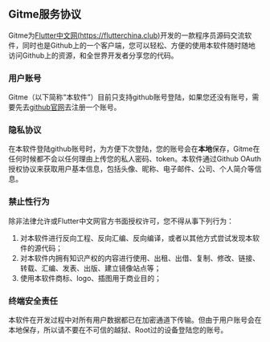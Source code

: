 ## Gitme服务协议

Gitme为[Flutter中文网(https://flutterchina.club)](https://flutterchina.club)开发的一款程序员源码交流软件，同时也是Github上的一个客户端，您可以轻松、方便的使用本软件随时随地访问Github上的资源，和全世界开发者分享您的代码。

### 用户账号

Gitme（以下简称“本软件”）目前只支持github账号登陆，如果您还没有账号，需要先去[github官网](https://github.com)去注册一个账号。

### 隐私协议

在本软件登陆github账号时，为方便下次登陆，您的账号会在**本地**保存，Gitme在任何时候都不会以任何理由上传您的私人密码、token。本软件通过Github OAuth授权协议来获取用户基本信息，包括头像、昵称、电子邮件、公司、个人简介等信息。

### 禁止性行为

除非法律允许或Flutter中文网官方书面授权许可，您不得从事下列行为：

1. 对本软件进行反向工程、反向汇编、反向编译，或者以其他方式尝试发现本软件的源代码；
2. 对本软件内拥有知识产权的内容进行使用、出租、出借、复制、修改、链接、转载、汇编、发表、出版、建立镜像站点等；
3. 使用本软件商标、logo、插图用于商业目的；

### 终端安全责任

本软件在开发过程中对所有用户数据都已在加密通道下传输。但由于用户账号会在本地保存，所以请不要在不可信的越狱、Root过的设备登陆您的账号。

